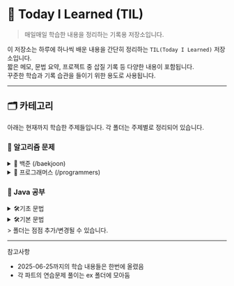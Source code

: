 # 📘 Today I Learned (TIL)

> 매일매일 학습한 내용을 정리하는 기록용 저장소입니다.

이 저장소는 하루에 하나씩 배운 내용을 간단히 정리하는 `TIL(Today I Learned)` 저장소입니다.  
짧은 메모, 문법 요약, 프로젝트 중 삽질 기록 등 다양한 내용이 포함됩니다.  
꾸준한 학습과 기록 습관을 들이기 위한 용도로 사용됩니다.

---


## 🗂️ 카테고리
아래는 현재까지 학습한 주제들입니다. 각 폴더는 주제별로 정리되어 있습니다.


### 🧩 알고리즘 문제

<details>
<summary>📂 백준 (/baekjoon)</summary>

- [🥉 Bronze](./src/baekjoon/bronze)
  - [10807번 - 개수 세기](./src/baekjoon/bronze/boj_10807.java)
  - [10871번 - X보다 작은 수](./src/baekjoon/bronze/boj_10871.java)
  - [2562번 - 최대값](./src/baekjoon/bronze/boj_2562.java)
  - [10818번 - 최대/최소](./src/baekjoon/bronze/boj_10818.java)
  - [2884번 - 알람 시계](./src/baekjoon/bronze/boj_2884.java)
- 🥈 Silver
- 🥇 Gold

</details>

<details>
<summary>📂 프로그래머스 (/programmers)</summary>

- Lv.1
- Lv.2

</details>

### 📘 Java 공부

<details>
<summary>🛠️기초 문법</summary>

[바로가기](./src/java-start)
- ~2025-06-24 변수(/variable), 연산자(/operator), 조건문(/cond)
- 2025-06-25 반복문 (/loop), 스코프(/scope)
- 2025-06-26 형변환 (/casting), 스캐너(/scanner)
- 2025-06-27 배열(/array)
- 2025-07-02 배열 심화(/array)
- 2025-07-03 매서드(/method)
- 2025-07-04 매서드 심화(/method)


</details>
<details>
<summary>🛠️기본 문법</summary>

[바로가기](./src/java-basic)

- 2025-07-05 클래스
- 2025-07-07 클래스2
- 2025-07-08 기본형/참조값
- 2025-07-10 null, 객체지향
- 2025-07-11 객체지향
- 2025-07-13 생성자
- 2025-07-14 패키지, 접근제어자
- 2025-07-15 접근제어자, 자료구조
- 2025-07-17 상속
- 2025-07-18 다형성1
- 2025-07-19 다형성2
- 2025-07-21 다형성3
- 2025-07-23 다형성4


</details>
> 폴더는 점점 추가/변경될 수 있습니다.

---

참고사항
- 2025-06-25까지의 학습 내용들은 한번에 올렸음
- 각 파트의 연습문제 풀이는 ex 폴더에 모아둠
